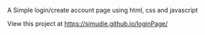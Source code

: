 A Simple login/create account page using html, css and javascript

View this project at https://sjmudie.github.io/loginPage/
